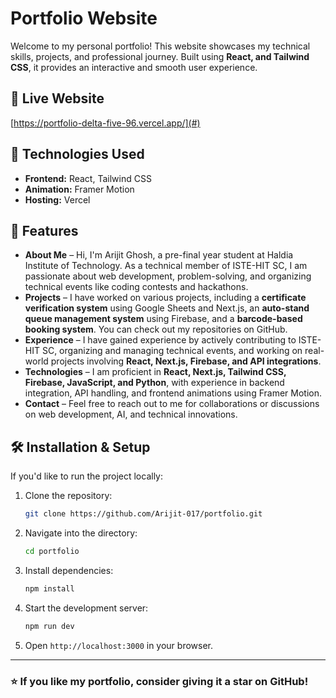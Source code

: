 # Portfolio Website

Welcome to my personal portfolio! This website showcases my technical skills, projects, and professional journey. Built using **React, and Tailwind CSS**, it provides an interactive and smooth user experience.

## 🔗 Live Website
[https://portfolio-delta-five-96.vercel.app/](#) 

## 🚀 Technologies Used
- **Frontend:** React, Tailwind CSS
- **Animation:** Framer Motion
- **Hosting:** Vercel

## 📌 Features
- **About Me** – Hi, I'm Arijit Ghosh, a pre-final year student at Haldia Institute of Technology. As a technical member of ISTE-HIT SC, I am passionate about web development, problem-solving, and organizing technical events like coding contests and hackathons.
- **Projects** – I have worked on various projects, including a **certificate verification system** using Google Sheets and Next.js, an **auto-stand queue management system** using Firebase, and a **barcode-based booking system**. You can check out my repositories on GitHub.
- **Experience** – I have gained experience by actively contributing to ISTE-HIT SC, organizing and managing technical events, and working on real-world projects involving **React, Next.js, Firebase, and API integrations**.
- **Technologies** – I am proficient in **React, Next.js, Tailwind CSS, Firebase, JavaScript, and Python**, with experience in backend integration, API handling, and frontend animations using Framer Motion.
- **Contact** – Feel free to reach out to me for collaborations or discussions on web development, AI, and technical innovations.

## 🛠 Installation & Setup
If you'd like to run the project locally:

1. Clone the repository:
   ```sh
   git clone https://github.com/Arijit-017/portfolio.git
   ```
2. Navigate into the directory:
   ```sh
   cd portfolio
   ```
3. Install dependencies:
   ```sh
   npm install
   ```
4. Start the development server:
   ```sh
   npm run dev
   ```
5. Open `http://localhost:3000` in your browser.

---
### ⭐ If you like my portfolio, consider giving it a star on GitHub!

